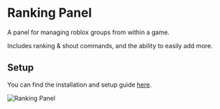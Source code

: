# Ranking Panel

A panel for managing roblox groups from within a game.

Includes ranking & shout commands, and the ability to easily add more.

## Setup

You can find the installation and setup guide [here](https://simplynoni.gitbook.io/ranking-panel/setup/installation).

![Ranking Panel](https://i.imgur.com/QjiIGo8.png)

